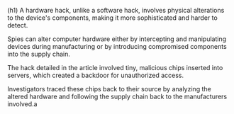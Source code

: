 (h1)
A hardware hack, unlike a software hack, involves physical alterations to the device's components, making it more sophisticated and harder to detect. 

Spies can alter computer hardware either by intercepting and manipulating devices during manufacturing or by introducing compromised components into the supply chain. 

The hack detailed in the article involved tiny, malicious chips inserted into servers, which created a backdoor for unauthorized access. 

Investigators traced these chips back to their source by analyzing the altered hardware and following the supply chain back to the manufacturers involved.a
